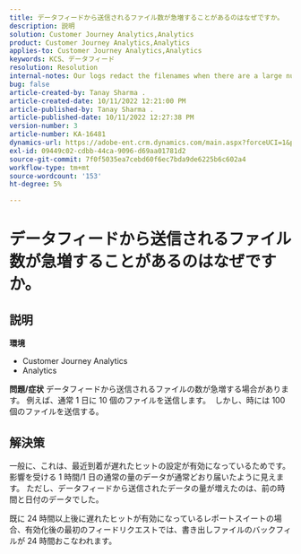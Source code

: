```yaml
---
title: データフィードから送信されるファイル数が急増することがあるのはなぜですか。
description: 説明
solution: Customer Journey Analytics,Analytics
product: Customer Journey Analytics,Analytics
applies-to: Customer Journey Analytics,Analytics
keywords: KCS、データフィード
resolution: Resolution
internal-notes: Our logs redact the filenames when there are a large number of export files processed by data feeds, so you will see the file name in the logs "df_files" section as "REDACTED".
bug: false
article-created-by: Tanay Sharma .
article-created-date: 10/11/2022 12:21:00 PM
article-published-by: Tanay Sharma .
article-published-date: 10/11/2022 12:27:38 PM
version-number: 3
article-number: KA-16481
dynamics-url: https://adobe-ent.crm.dynamics.com/main.aspx?forceUCI=1&pagetype=entityrecord&etn=knowledgearticle&id=17c67d27-5f49-ed11-bba2-0022480868ff
exl-id: 09449c02-cdbb-44ca-9096-d69aa01781d2
source-git-commit: 7f0f5035ea7cebd60f6ec7bda9de6225b6c602a4
workflow-type: tm+mt
source-wordcount: '153'
ht-degree: 5%

---
```


# データフィードから送信されるファイル数が急増することがあるのはなぜですか。

## 説明

<b>環境</b>
- Customer Journey Analytics
- Analytics



<b>問題/症状</b>
データフィードから送信されるファイルの数が急増する場合があります。 例えば、通常 1 日に 10 個のファイルを送信します。  しかし、時には 100 個のファイルを送信する。


## 解決策


一般に、これは、最近到着が遅れたヒットの設定が有効になっているためです。 影響を受ける 1 時間/1 日の通常の量のデータが通常どおり届いたように見えます。 ただし、データフィードから送信されたデータの量が増えたのは、前の時間と日付のデータでした。

既に 24 時間以上後に遅れたヒットが有効になっているレポートスイートの場合、有効化後の最初のフィードリクエストでは、書き出しファイルのバックフィルが 24 時間おこなわれます。
